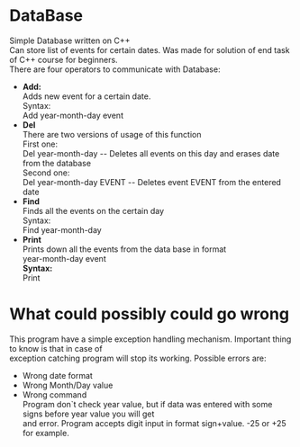 # DataBase
Simple Database written on C++<br>
Can store list of events for certain dates. Was made for solution of end task of C++ course for beginners.<br>
There are four operators to communicate with Database:<br>
* <b>Add:</b><br>
Adds new event for a certain date.<br>
Syntax:<br>
Add year-month-day event<br>
* <b>Del</b><br>
There are two versions of usage of this function<br>
First one:<br>
Del year-month-day  -- Deletes all events on this day and erases date from the database<br>
Second one:<br>
Del year-month-day EVENT -- Deletes event EVENT from the entered date<br>
* <b>Find</b><br>
Finds all the events on the certain day<br>
Syntax:<br>
Find year-month-day<br>
* <b>Print</b><br>
Prints down all the events from the data base in format<br>
year-month-day event<br>
<b>Syntax:</b><br>
Print<br>

# What could possibly could go wrong
This program have a simple exception handling mechanism. Important thing to know is that in case of<br>
exception catching program will stop its working. Possible errors are:<br>
* Wrong date format
* Wrong Month/Day value
* Wrong command<br>
Program don`t check year value, but if data was entered with some signs before year value you will get<br>
and error. Program accepts digit input in format sign+value. -25 or +25 for example.

